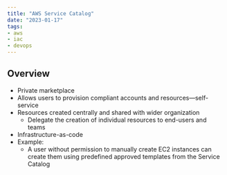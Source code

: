 ```yaml
---
title: "AWS Service Catalog"
date: "2023-01-17"
tags:
- aws
- iac
- devops
---
```


## Overview

- Private marketplace
- Allows users to provision compliant accounts and resources—self-service
- Resources created centrally and shared with wider organization
	- Delegate the creation of individual resources to end-users and teams
- Infrastructure-as-code
- Example:
	- A user without permission to manually create EC2 instances can create them using predefined approved templates from the Service Catalog
